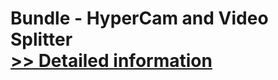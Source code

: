 # Bundle - HyperCam and Video Splitter<br />[>> Detailed information](https://secure.shareit.com/shareit/product.html?productid=300489507&affiliateid=200057808)